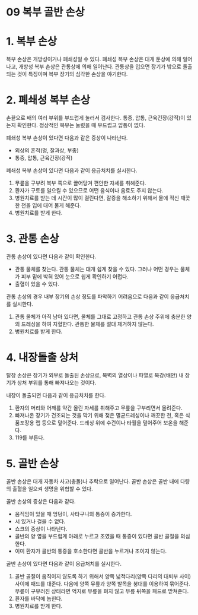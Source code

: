 09 복부 골반 손상
===

# 1. 복부 손상

복부 손상은 개방성이거나 폐쇄성일 수 있다. 폐쇄성 복부 손상은 대개 둔상에 의해 일어나고, 개방성 복부 손상은 관통상에 의해 일어난다. 관통상을 입으면 장기가 밖으로 돌출되는 것이 특징이며 복부 장기의 심각한 손상을 야기한다.


# 2. 폐쇄성 복부 손상

손끝으로 배의 여러 부위를 부드럽게 눌러서 검사한다. 통증, 압통, 근육긴장(강직)이 있는지 확인한다. 정상적인 복부는 눌렀을 때 부드럽고 압통이 없다.

폐쇄성 복부 손상이 있다면 다음과 같은 증상이 나타난다.

- 외상의 흔적(멍, 찰과상, 부종)
- 통증, 압통, 근육긴장(강직)

폐쇄성 복부 손상이 있다면 다음과 같이 응급처치를 실시한다.

1. 무릎을 구부려 복부 쪽으로 끌어당겨 편안한 자세를 취해준다.
2. 환자가 구토를 일으킬 수 있으므로 어떤 음식이나 음료도 주지 않는다.
3. 병원치료를 받는 데 시간이 많이 걸린다면, 갈증을 해소하기 위해서 물에 적신 깨끗한 천을 입에 대어 물게 해준다.
4. 병원치료를 받게 한다.

# 3. 관통 손상

관통 손상이 있다면 다음과 같이 확인한다.

- 관통 물체를 찾는다. 관통 물체는 대개 쉽게 찾을 수 있다. 그러나 어떤 경우는 물체가 피부 밑에 박혀 있어 눈으로 쉽게 확인하기 어렵다.
- 출혈이 있을 수 있다.

관통 손상의 경우 내부 장기의 손상 정도를 파악하기 어려움으로 다음과 같이 응급처치를 실시한다.

1. 관통 물체가 아직 남아 있다면, 물체를 그대로 고정하고 관통 손상 주위에 충분한 양의 드레싱을 하여 지혈한다. 관통한 물체를 절대 제거하지 않는다.
2. 병원치료를 받게 한다.

# 4. 내장돌출 상처

탈장 손상은 장기가 외부로 돌출된 손상으로, 복벽의 열상이나 파열로 복강(배안) 내 장기가 상처 부위를 통해 빠져나오는 것이다.

내장이 돌출되면 다음과 같이 응급처치를 한다.

1. 환자의 머리와 어깨를 약간 올린 자세를 취해주고 무릎을 구부리면서 올려준다.
2. 빠져나온 장기가 건조되는 것을 막기 위해 젖은 멸균드레싱이나 깨끗한 천, 혹은 식품포장용 랩 등으로 덮어준다. 드레싱 위에 수건이나 타월을 덮어주어 보온을 해준다.
3. 119를 부른다.

# 5. 골반 손상

골반 손상은 대개 자동차 사고(충돌)나 추락으로 일어난다. 골반 손상은 골반 내에 다량의 출혈을 일으켜 생명을 위협할 수 있다.

골반 손상의 증상은 다음과 같다.

- 움직임이 있을 때 엉덩이, 사타구니의 통증이 증가한다.
- 서 있거나 걸을 수 없다.
- 쇼크의 증상이 나타난다.
- 골반의 양 옆을 부드럽게 아래로 누르고 조였을 때 통증이 있다면 골반 골절을 의심한다.
- 이미 환자가 골반의 통증을 호소한다면 골반을 누르거나 조이지 않는다.

골반 손상이 있다면 다음과 같이 응급처치를 실시한다.

1. 골반 골절이 움직이지 않도록 하기 위해서 양쪽 넓적다리(양쪽 다리의 대퇴부 사이) 사이에 패드를 대준다. 다음에 양쪽 무릎과 양쪽 발목을 붕대를 이용하여 묶어준다. 무릎이 구부러진 상태라면 억지로 무릎을 펴지 않고 무릎 뒤쪽을 패드로 받쳐준다.
2. 환자를 바닥에 눕힌다.
3. 병원치료를 받게 한다.